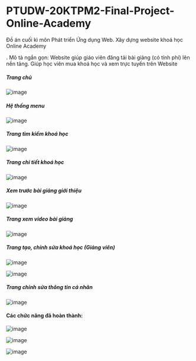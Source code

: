 # PTUDW-20KTPM2-Final-Project-Online-Academy
Đồ án cuối kì môn Phát triển Ứng dụng Web. Xây dựng website khoá học Online Academy

. Mô tả ngắn gọn: Website giúp giáo viên đăng tải bài giảng (có tính phí) lên nền tảng. Giúp học viên mua khoá học và xem trực tuyến trên Website
##### Trang chủ
![image](https://github.com/ledangkhoa11-4/PTUDW-20KTPM2-Final-Project-Online-Academy/assets/103125520/8836954e-ba0f-4ae9-b9ff-f3fc35c0b48d)

##### Hệ thống menu
![image](https://github.com/ledangkhoa11-4/PTUDW-20KTPM2-Final-Project-Online-Academy/assets/103125520/543cc72f-6f6b-4c81-9390-60c49ee05350)

##### Trang tìm kiếm khoá học
![image](https://github.com/ledangkhoa11-4/PTUDW-20KTPM2-Final-Project-Online-Academy/assets/103125520/6de68cb0-f0f7-4992-b486-2c5bef2f02cb)

##### Trang chi tiết khoá học
![image](https://github.com/ledangkhoa11-4/PTUDW-20KTPM2-Final-Project-Online-Academy/assets/103125520/1be7eb00-fba3-48f0-bc45-91b931c4c495)

##### Xem trước bài giảng giới thiệu
![image](https://github.com/ledangkhoa11-4/PTUDW-20KTPM2-Final-Project-Online-Academy/assets/103125520/2a664387-d669-4c0f-bcd0-12f635939909)

##### Trang xem video bài giảng
![image](https://github.com/ledangkhoa11-4/PTUDW-20KTPM2-Final-Project-Online-Academy/assets/103125520/563631fb-110b-4b48-87c6-3f89effa6f29)

##### Trang tạo, chỉnh sửa khoá học (Giảng viên)
![image](https://github.com/ledangkhoa11-4/PTUDW-20KTPM2-Final-Project-Online-Academy/assets/103125520/b5f0d6b4-7a3c-40b6-ac73-22aa98320bee)

![image](https://github.com/ledangkhoa11-4/PTUDW-20KTPM2-Final-Project-Online-Academy/assets/103125520/4dc8172b-ad82-44e1-a98d-cf300e398cb2)

##### Trang chỉnh sửa thông tin cá nhân
![image](https://github.com/ledangkhoa11-4/PTUDW-20KTPM2-Final-Project-Online-Academy/assets/103125520/b6ae4bb3-3c47-4801-91b6-1cb4447c7347)

#### Các chức năng đã hoàn thành:
![image](https://github.com/ledangkhoa11-4/PTUDW-20KTPM2-Final-Project-Online-Academy/assets/103125520/cfe1f26d-66c4-433b-813b-b5fc296036d9)

![image](https://github.com/ledangkhoa11-4/PTUDW-20KTPM2-Final-Project-Online-Academy/assets/103125520/dd155124-bf69-4fdd-898f-048262c50250)

![image](https://github.com/ledangkhoa11-4/PTUDW-20KTPM2-Final-Project-Online-Academy/assets/103125520/9f56ab3e-348e-4a70-aaf4-7c2952cf8ada)
